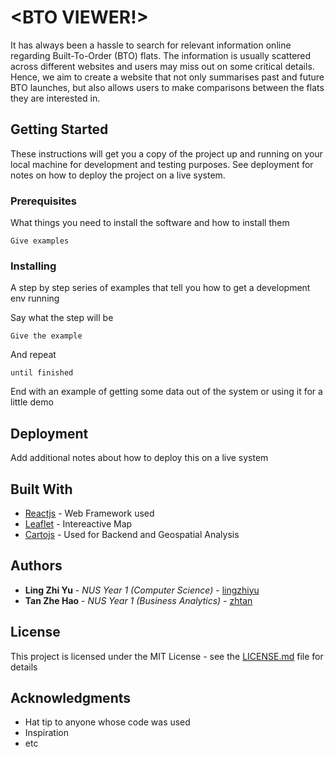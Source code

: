 # <BTO VIEWER!>

It has always been a hassle to search for relevant information online regarding Built-To-Order (BTO) flats. The information is usually scattered across different websites and users may miss out on some critical details. Hence, we aim to create a website that not only summarises past and future BTO launches, but also allows users to make comparisons between the flats they are interested in. 

## Getting Started

These instructions will get you a copy of the project up and running on your local machine for development and testing purposes. See deployment for notes on how to deploy the project on a live system.

### Prerequisites

What things you need to install the software and how to install them

```
Give examples
```

### Installing

A step by step series of examples that tell you how to get a development env running

Say what the step will be

```
Give the example
```

And repeat

```
until finished
```

End with an example of getting some data out of the system or using it for a little demo


## Deployment

Add additional notes about how to deploy this on a live system

## Built With

* [Reactjs](https://reactjs.org/) - Web Framework used
* [Leaflet](https://leafletjs.com/) - Intereactive Map
* [Cartojs](https://carto.com/developers/carto-js/v3/) - Used for Backend and Geospatial Analysis

## Authors

* **Ling Zhi Yu** - *NUS Year 1 (Computer Science)* - [lingzhiyu](https://github.com/lingzhiyu)
* **Tan Zhe Hao** - *NUS Year 1 (Business Analytics)* - [zhtan](https://github.com/zh-tan)

## License

This project is licensed under the MIT License - see the [LICENSE.md](LICENSE.md) file for details

## Acknowledgments

* Hat tip to anyone whose code was used
* Inspiration
* etc

